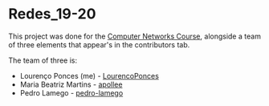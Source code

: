 # Redes_19-20

This project was done for the [Computer Networks Course](https://fenix.tecnico.ulisboa.pt/disciplinas/RC45179577/2019-2020/1-semestre), alongside a team of three elements that appear's in the contributors tab. 

The team of three is:
 * Lourenço Ponces (me) - [LourencoPonces](https://github.com/LourencoPonces)
 * Maria Beatriz Martins - [apollee](https://github.com/apollee)
 * Pedro Lamego - [pedro-lamego](https://github.com/pedro-lamego)
